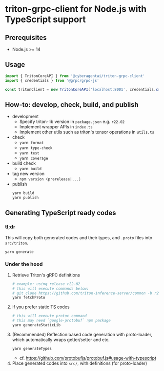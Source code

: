 # triton-grpc-client for Node.js with TypeScript support

## Prerequisites

- Node.js >= 14

## Usage

```typescript
import { TritonCoreAPI } from '@cyberagentai/triton-grpc-client'
import { credentials } from '@grpc/grpc-js'

const tritonClient = new TritonCoreAPI('localhost:8001', credentials.createInsecure())
```


## How-to: develop, check, build, and publish

- development
    - Specify triton-lib version in `package.json` e.g. `r22.02`
    - Implement wrapper APIs in `index.ts` 
    - Implement other utils such as triton's tensor operations in `utils.ts`
- check
    - `yarn format`
    - `yarn type-check`
    - `yarn test`
    - `yarn coverage`
- build check
    - `yarn build`
- tag new version
    - `npm version (prerelease|...)`
- publish
    ```sh
    yarn build
    yarn publish
    ```

## Generating TypeScript ready codes

### tl;dr
This will copy both generated codes and their types, and `.proto` files into  `src/triton`.

```sh
yarn generate
```

### Under the hood

1. Retrieve Triton's gRPC definitions
    ```sh
    # example: using release r22.02
    # this will execute commands below:
    # git clone https://github.com/triton-inference-server/common -b r22.02 ./src
    yarn fetchProto
    ```
1. If you prefer static TS codes
    ```sh
    # this will execute protoc command
    # this may need `google-protobuf` npm package
    yarn generateStaticLib
    ```
1. (Recommended) Reflection based code generation with proto-loader, which automatically wraps getter/setter and etc.
    ```sh
    yarn generateTypes
    ```
    - cf. https://github.com/protobufjs/protobuf.js#usage-with-typescript
1. Place generated codes into `src/`, with definitions (for proto-loader)